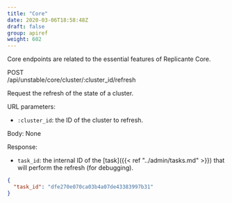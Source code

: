```yaml
---
title: "Core"
date: 2020-03-06T18:58:48Z
draft: false
group: apiref
weight: 602
---
```


Core endpoints are related to the essential features of Replicante Core.


<div class="rest">
  <div class="method post">POST</div>
  <div class="url post">/api/unstable/core/cluster/:cluster_id/refresh</div>
  <div class="desc post rtl"></div>
</div>

Request the refresh of the state of a cluster.

URL parameters:

  * `:cluster_id`: the ID of the cluster to refresh.

Body: None

Response:

  * `task_id`: the internal ID of the [task]({{< ref "../admin/tasks.md" >}})
    that will perform the refresh (for debugging).

```json
{
  "task_id": "dfe270e070ca03b4a07de43383997b31"
}
```
